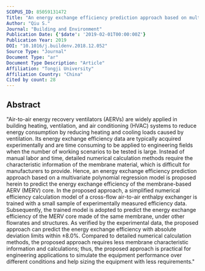 ```yaml
---
SCOPUS_ID: 85059131472
Title: "An energy exchange efficiency prediction approach based on multivariate polynomial regression for membrane-based air-to-air energy recovery ventilator core"
Author: "Qiu S."
Journal: "Building and Environment"
Publication Date: {'$date': '2019-02-01T00:00:00Z'}
Publication Year: 2019
DOI: "10.1016/j.buildenv.2018.12.052"
Source Type: "Journal"
Document Type: "ar"
Document Type Description: "Article"
Affiliation: "Tongji University"
Affiliation Country: "China"
Cited by count: 28
---
```


## Abstract
"Air-to-air energy recovery ventilators (AERVs) are widely applied in building heating, ventilation, and air conditioning (HVAC) systems to reduce energy consumption by reducing heating and cooling loads caused by ventilation. Its energy exchange efficiency data are typically acquired experimentally and are time consuming to be applied to engineering fields when the number of working scenarios to be tested is large. Instead of manual labor and time, detailed numerical calculation methods require the characteristic information of the membrane material, which is difficult for manufacturers to provide. Hence, an energy exchange efficiency prediction approach based on a multivariate polynomial regression model is proposed herein to predict the energy exchange efficiency of the membrane-based AERV (MERV) core. In the proposed approach, a simplified numerical efficiency calculation model of a cross-flow air-to-air enthalpy exchanger is trained with a small sample of experimentally measured efficiency data. Subsequently, the trained model is adopted to predict the energy exchange efficiency of the MERV core made of the same membrane, under other flowrates and structures. As verified by the experimental data, the proposed approach can predict the energy exchange efficiency with absolute deviation limits within ±8.0%. Compared to detailed numerical calculation methods, the proposed approach requires less membrane characteristic information and calculations; thus, the proposed approach is practical for engineering applications to simulate the equipment performance over different conditions and help sizing the equipment with less requirements."
